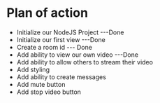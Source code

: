 # Plan of action

- Initialize our NodeJS Project ---Done
- Initialize our first view ---Done
- Create a room id --- Done
- Add ability to view our own video ---Done
- Add ability to allow others to stream their video 
- Add styling
- Add ability to create messages
- Add mute button
- Add stop video button
